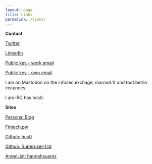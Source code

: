 ```yaml
---
layout: page
title: Links
permalink: /links/
---
```


**Contact**

[Twitter](https://www.twitter.com/superruserr)

[LinkedIn](https://www.linkedin.com/in/hannahsuarez)

[Public key - work email](https://pgp.mit.edu/pks/lookup?op=get&search=0x2FB6F1FB0FEA6EFF)

[Public key - own email](https://pgp.mit.edu/pks/lookup?op=get&search=0x4C2DCC07E9E12FE6)

I am on Mastodon on the infosec.exchage, marmot.fr and toot.berlin instances.

I am IRC has hcs0.

**Sites**

[Personal Blog](https://www.hannahsuarez.me/blog/)

[Fintech.pw](http://www.fintech.pw)

[Github: hcs0](http://www.github.com/hcs0)

[Github: Superuser-Ltd](http://www.github.com/Superuser-Ltd)

[AngelList: hannahsuarez](https://angel.co/hannahsuarez)
